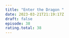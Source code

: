 ```yaml
---
title: "Enter the Dragon "
date: 2023-03-21T21:19:17Z
draft: false
episode: 38
rating.total: 38
---
```


